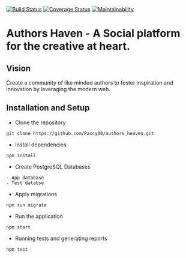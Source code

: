 [![Build Status](https://travis-ci.org/Paccy10/authors_heaven.svg?branch=master)](https://travis-ci.org/Paccy10/authors_heaven) [![Coverage Status](https://coveralls.io/repos/github/Paccy10/authors_heaven/badge.svg?branch=master)](https://coveralls.io/github/Paccy10/authors_heaven?branch=master) [![Maintainability](https://api.codeclimate.com/v1/badges/04640f59acaa708ebc18/maintainability)](https://codeclimate.com/github/Paccy10/authors_heaven/maintainability)

# Authors Haven - A Social platform for the creative at heart.

## Vision

Create a community of like minded authors to foster inspiration and innovation
by leveraging the modern web.

## Installation and Setup

-   Clone the repository

```
git clone https://github.com/Paccy10/authors_heaven.git
```

-   Install dependencies

```
npm install
```

-   Create PostgreSQL Databases

```
- App database
- Test databse
```

-   Apply migrations

```
npm run migrate
```

-   Run the application

```
npm start
```

-   Running tests and generating reports

```
npm test
```
